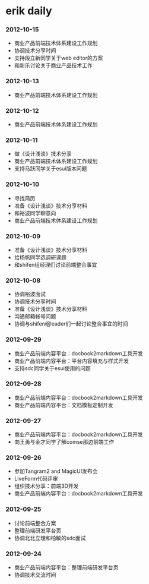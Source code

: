 erik daily
==============


### 2012-10-15 ###

+ 商业产品前端技术体系建设工作规划
+ 协调技术分享时间
+ 支持段立新同学关于web editor的方案
+ 和新乐讨论关于商业产品技术工作

### 2012-10-13 ###

+ 商业产品前端技术体系建设工作规划

### 2012-10-12 ###

+ 商业产品前端技术体系建设工作规划

### 2012-10-11 ###

+ 做《设计浅谈》技术分享
+ 商业产品前端技术体系建设工作规划
+ 支持马跃同学关于esui版本问题

### 2012-10-10 ###

+ 寻找简历 
+ 准备《设计浅谈》技术分享材料
+ 和裕波同学聊意向
+ 商业产品前端技术体系建设工作规划

### 2012-10-09 ###

+ 准备《设计浅谈》技术分享材料
+ 给杨帆同学选调研课题
+ 和shifen组经理们讨论前端整合事宜


### 2012-10-08 ###

+ 协调裕波面试
+ 协调技术分享时间
+ 准备《设计浅谈》技术分享材料
+ 沟通邮箱帐号问题
+ 协调与shifen组leader们一起讨论整合事宜的时间


### 2012-09-29 ###

+ 商业产品前端内容平台：docbook2markdown工具开发
+ 商业产品前端内容平台：平台内容填充与样式开发
+ 支持sdc同学关于esui使用的问题

### 2012-09-28 ###

+ 商业产品前端内容平台：docbook2markdown工具开发
+ 商业产品前端内容平台：文档模板定制开发

### 2012-09-27 ###

+ 商业产品前端内容平台：docbook2markdown工具开发
+ 向王勇与金才同学了解comse那边前端工作

### 2012-09-26 ###

+ 参加Tangram2 and MagicUI发布会
+ LiveForm代码评审
+ 组织技术分享：前端3D开发
+ 商业产品前端内容平台：docbook2markdown工具开发

### 2012-09-25 ###

+ 讨论前端整合方案
+ 整理前端研发平台页
+ 协调北北立理和柏敏的sdc面试

### 2012-09-24 ###

+ 商业产品前端内容平台：整理前端研发平台页
+ 协调技术交流时间
